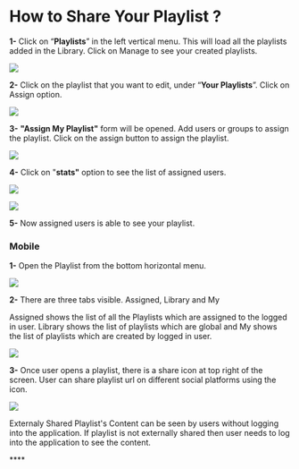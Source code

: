 # How to Share Your Playlist ?

**1-** Click on “**Playlists**” in the left vertical menu. This will load all the playlists added in the Library. Click on Manage to see your created playlists.

![](../.gitbook/assets/my-playlists1.png)

**2-** Click on the playlist that you want to edit, under “**Your Playlists**”. Click on Assign option.

![](../.gitbook/assets/assign-playlist.png)

**3-** **"Assign My Playlist"**  form will be opened. Add users or groups to assign the playlist. Click on the assign button to assign the playlist.

![](../.gitbook/assets/assign-playlist-2.png)

**4-** Click on "**stats"** option to see the list of assigned users.

![](../.gitbook/assets/playlist-stats.png)

![](../.gitbook/assets/assigned-users.png)

**5-** Now assigned users is able to see your playlist.

### Mobile

**1-** Open the Playlist from the bottom horizontal menu.

![](../.gitbook/assets/playlists.jpeg)

**2-** There are three tabs visible. Assigned, Library and My

Assigned shows the list of all the Playlists which are assigned to the logged in user. Library shows the list of playlists which are global and My shows the list of playlists which are created by logged in user.

![](../.gitbook/assets/screenshot_2020-12-09-18-15-40-693.jpeg)

**3-** Once user opens a playlist, there is a share icon at top right of the screen. User can share playlist url on different social platforms using the icon.

![](../.gitbook/assets/playlist-view.jpeg)

Externaly Shared Playlist's Content can be seen by users without logging into the application. If playlist is not externally shared then user needs to log into the application to see the content.

\*\*\*\*

